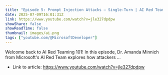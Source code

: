 ```yaml
---
title: "Episode 5: Prompt Injection Attacks – Single-Turn | AI Red Teaming 101"
date: 2025-07-09T16:01:31Z
link: https://www.youtube.com/watch?v=jle327dpdpw
showShare: false
showReadTime: false
thumbnail: images/ai.png
tags: ["youtube.com/@MicrosoftDeveloper"]
---
```

Welcome back to AI Red Teaming 101! In this episode, Dr. Amanda Minnich from Microsoft's AI Red Team explores how attackers ...

- Link to article: https://www.youtube.com/watch?v=jle327dpdpw